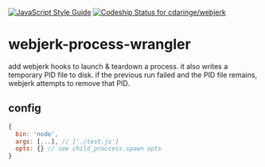 [![JavaScript Style Guide](https://img.shields.io/badge/code_style-standard-brightgreen.svg)](https://standardjs.com) [ ![Codeship Status for cdaringe/webjerk](https://app.codeship.com/projects/c605af90-fd3d-0134-eab4-1aa2768960b8/status?branch=master)](https://app.codeship.com/projects/212005)

# webjerk-process-wrangler

add webjerk hooks to launch &amp; teardown a process.  it also writes a temporary PID file to disk.  if the previous run failed and the PID file remains, webjerk attempts to remove that PID.

## config

```js
{
  bin: 'node',
  args: [...], // ['./test.js']
  opts: {} // see child_proccess.spawn opts
}
```

